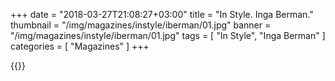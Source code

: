 +++
date = "2018-03-27T21:08:27+03:00"
title = "In Style. Inga Berman."
thumbnail = "/img/magazines/instyle/iberman/01.jpg"
banner = "/img/magazines/instyle/iberman/01.jpg"
tags = [ "In Style", "Inga Berman" ]
categories = [ "Magazines" ]
+++

{{<mkimage src="/img/magazines/instyle/iberman/01.jpg">}}